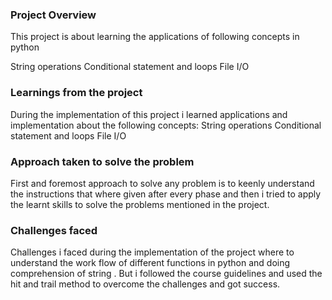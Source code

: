### Project Overview

 This project is about learning the applications of following concepts in python

String operations
Conditional statement and loops
File I/O



### Learnings from the project

 During the implementation of this project i learned applications and implementation about the following concepts:
String operations
Conditional statement and loops
File I/O


### Approach taken to solve the problem

 First and foremost approach to solve any problem is to keenly understand the instructions that where given after every phase and then i tried to apply the learnt skills to solve the problems mentioned in the project.


### Challenges faced

 Challenges i faced during the implementation of the project where to understand the work flow of different functions in python and doing comprehension of string . But i followed the course guidelines and used the hit and trail method to overcome the challenges and got success.


